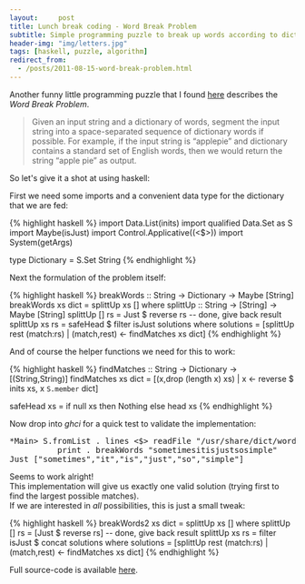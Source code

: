 ```yaml
---
layout:     post
title: Lunch break coding - Word Break Problem
subtitle: Simple programming puzzle to break up words according to dictionary.
header-img: "img/letters.jpg"
tags: [haskell, puzzle, algorithm]
redirect_from:
  - /posts/2011-08-15-word-break-problem.html
---
```


Another funny little programming puzzle that I found [here](http://programmingpraxis.com/2011/08/12/word-breaks/) describes the _Word Break Problem_.

> Given an input string and a dictionary of words, segment the input string into a space-separated sequence of dictionary words if possible. For example, if the input string is “applepie” and dictionary contains a standard set of English words, then we would return the string “apple pie” as output. 

So let's give it a shot at using haskell:

First we need some imports and a convenient data type for the dictionary that we are fed:

{% highlight haskell %}
import Data.List(inits)
import qualified Data.Set as S
import Maybe(isJust)
import Control.Applicative((<$>))
import System(getArgs)

type Dictionary = S.Set String
{% endhighlight %}

Next the formulation of the problem itself:

{% highlight haskell %}
breakWords ::  String -> Dictionary -> Maybe [String]
breakWords xs dict = splittUp xs [] where
  splittUp :: String -> [String] -> Maybe [String]
  splittUp [] rs = Just $ reverse rs -- done, give back result
  splittUp xs rs = safeHead $ filter isJust solutions where
    solutions = [splittUp rest (match:rs) | (match,rest) <- findMatches xs dict]
{% endhighlight %}

And of course the helper functions we need for this to work:

{% highlight haskell %}
findMatches :: String -> Dictionary -> [(String,String)]
findMatches xs dict =
  [(x,drop (length x) xs) | x <- reverse $ inits xs, x `S.member` dict]
          
safeHead xs = if null xs then Nothing else head xs
{% endhighlight %}

Now drop into _ghci_ for a quick test to validate the implementation:

<pre class="terminal">
*Main> S.fromList . lines <$> readFile "/usr/share/dict/words" >>=
          print . breakWords "sometimesitisjustsosimple"
Just ["sometimes","it","is","just","so","simple"]
</pre>

Seems to work alright!  
This implementation will give us exactly one valid solution (trying first to find the largest possible matches).  
If we are interested in *all* possibilities, this is just a small tweak:

{% highlight haskell %}
breakWords2 xs dict = splittUp xs [] where
  splittUp [] rs = [Just $ reverse rs] -- done, give back result
  splittUp xs rs = filter isJust $ concat solutions where
    solutions = [splittUp rest (match:rs) | (match,rest) <- findMatches xs dict]
{% endhighlight %}

Full source-code is available [here](/code/wordbreakproblem/full.hs).
